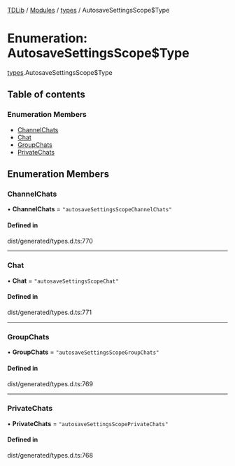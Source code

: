 [TDLib](../README.md) / [Modules](../modules.md) / [types](../modules/types.md) / AutosaveSettingsScope$Type

# Enumeration: AutosaveSettingsScope$Type

[types](../modules/types.md).AutosaveSettingsScope$Type

## Table of contents

### Enumeration Members

- [ChannelChats](types.AutosaveSettingsScope_Type.md#channelchats)
- [Chat](types.AutosaveSettingsScope_Type.md#chat)
- [GroupChats](types.AutosaveSettingsScope_Type.md#groupchats)
- [PrivateChats](types.AutosaveSettingsScope_Type.md#privatechats)

## Enumeration Members

### ChannelChats

• **ChannelChats** = ``"autosaveSettingsScopeChannelChats"``

#### Defined in

dist/generated/types.d.ts:770

___

### Chat

• **Chat** = ``"autosaveSettingsScopeChat"``

#### Defined in

dist/generated/types.d.ts:771

___

### GroupChats

• **GroupChats** = ``"autosaveSettingsScopeGroupChats"``

#### Defined in

dist/generated/types.d.ts:769

___

### PrivateChats

• **PrivateChats** = ``"autosaveSettingsScopePrivateChats"``

#### Defined in

dist/generated/types.d.ts:768
